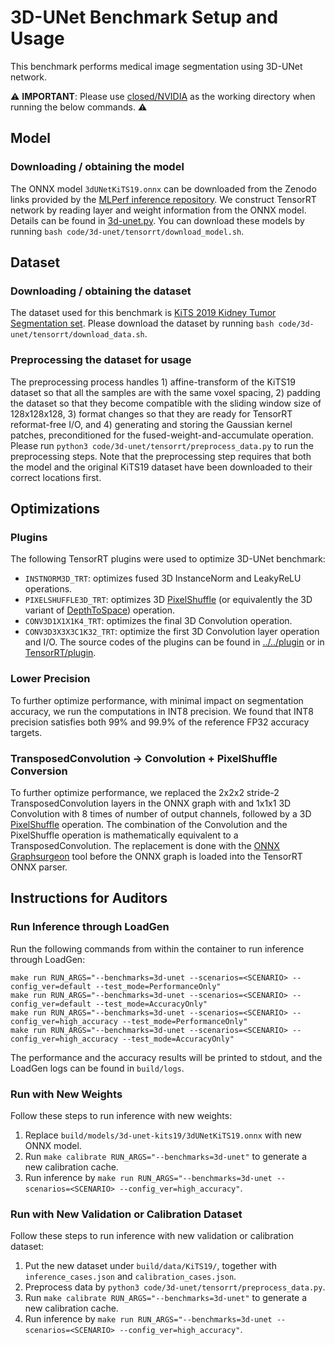# 3D-UNet Benchmark Setup and Usage

This benchmark performs medical image segmentation using 3D-UNet network.

:warning: **IMPORTANT**: Please use [closed/NVIDIA](closed/NVIDIA) as the working directory when
running the below commands. :warning:

## Model

### Downloading / obtaining the model

The ONNX model `3dUNetKiTS19.onnx` can be downloaded from the Zenodo links provided by the [MLPerf inference repository](https://github.com/mlcommons/inference/tree/master/vision/medical_imaging/3d-unet-kits19). We construct TensorRT network by reading layer and weight information from the ONNX model. Details can be found in [3d-unet.py](3d-unet.py). You can download these models by running `bash code/3d-unet/tensorrt/download_model.sh`.

## Dataset

### Downloading / obtaining the dataset

The dataset used for this benchmark is [KiTS 2019 Kidney Tumor Segmentation set](https://kits19.grand-challenge.org/). Please download the dataset by running `bash code/3d-unet/tensorrt/download_data.sh`.

### Preprocessing the dataset for usage

The preprocessing process handles 1) affine-transform of the KiTS19 dataset so that all the samples are with the same voxel spacing, 2) padding the dataset so that they become compatible with the sliding window size of 128x128x128, 3) format changes so that they are ready for TensorRT reformat-free I/O, and 4) generating and storing the Gaussian kernel patches, preconditioned for the fused-weight-and-accumulate operation. Please run `python3 code/3d-unet/tensorrt/preprocess_data.py` to run the preprocessing steps. Note that the preprocessing step requires that both the model and the original KiTS19 dataset have been downloaded to their correct locations first.

## Optimizations

### Plugins

The following TensorRT plugins were used to optimize 3D-UNet benchmark:
- `INSTNORM3D_TRT`: optimizes fused 3D InstanceNorm and LeakyReLU operations.
- `PIXELSHUFFLE3D_TRT`: optimizes 3D [PixelShuffle](https://pytorch.org/docs/stable/generated/torch.nn.PixelShuffle.html) (or equivalently the 3D variant of [DepthToSpace](https://github.com/onnx/onnx/blob/master/docs/Operators.md#DepthToSpace)) operation.
- `CONV3D1X1X1K4_TRT`: optimizes the final 3D Convolution operation.
- `CONV3D3X3X3C1K32_TRT`: optimize the first 3D Convolution layer operation and I/O.
The source codes of the plugins can be found in [../../plugin](../../plugin) or in [TensorRT/plugin](https://github.com/NVIDIA/TensorRT/tree/main/plugin).

### Lower Precision

To further optimize performance, with minimal impact on segmentation accuracy, we run the computations in INT8 precision. We found that INT8 precision satisfies both 99% and 99.9% of the reference FP32 accuracy targets.

### TransposedConvolution -> Convolution + PixelShuffle Conversion

To further optimize performance, we replaced the 2x2x2 stride-2 TransposedConvolution layers in the ONNX graph with and 1x1x1 3D Convolution with 8 times of number of output channels, followed by a 3D [PixelShuffle](https://pytorch.org/docs/stable/generated/torch.nn.PixelShuffle.html) operation. The combination of the Convolution and the PixelShuffle operation is mathematically equivalent to a TransposedConvolution. The replacement is done with the [ONNX Graphsurgeon](https://github.com/NVIDIA/TensorRT/tree/master/tools/onnx-graphsurgeon) tool before the ONNX graph is loaded into the TensorRT ONNX parser.

## Instructions for Auditors

### Run Inference through LoadGen

Run the following commands from within the container to run inference through LoadGen:

```
make run RUN_ARGS="--benchmarks=3d-unet --scenarios=<SCENARIO> --config_ver=default --test_mode=PerformanceOnly"
make run RUN_ARGS="--benchmarks=3d-unet --scenarios=<SCENARIO> --config_ver=default --test_mode=AccuracyOnly"
make run RUN_ARGS="--benchmarks=3d-unet --scenarios=<SCENARIO> --config_ver=high_accuracy --test_mode=PerformanceOnly"
make run RUN_ARGS="--benchmarks=3d-unet --scenarios=<SCENARIO> --config_ver=high_accuracy --test_mode=AccuracyOnly"
```

<!-- // commenting these out until Triton support happens //
To run inference through [Triton Inference Server](https://github.com/triton-inference-server/server) and LoadGen:

```
make run RUN_ARGS="--benchmarks=3d-unet --scenarios=<SCENARIO> --config_ver=triton --test_mode=PerformanceOnly"
make run RUN_ARGS="--benchmarks=3d-unet --scenarios=<SCENARIO> --config_ver=triton --test_mode=AccuracyOnly"
make run RUN_ARGS="--benchmarks=3d-unet --scenarios=<SCENARIO> --config_ver=high_accuracy_triton --test_mode=PerformanceOnly"
make run RUN_ARGS="--benchmarks=3d-unet --scenarios=<SCENARIO> --config_ver=high_accuracy_triton --test_mode=AccuracyOnly"
```
-->

The performance and the accuracy results will be printed to stdout, and the LoadGen logs can be found in `build/logs`.

### Run with New Weights

Follow these steps to run inference with new weights:

1. Replace `build/models/3d-unet-kits19/3dUNetKiTS19.onnx` with new ONNX model.
2. Run `make calibrate RUN_ARGS="--benchmarks=3d-unet"` to generate a new calibration cache.
3. Run inference by `make run RUN_ARGS="--benchmarks=3d-unet --scenarios=<SCENARIO> --config_ver=high_accuracy"`.

### Run with New Validation or Calibration Dataset

Follow these steps to run inference with new validation or calibration dataset:

1. Put the new dataset under `build/data/KiTS19/`, together with `inference_cases.json` and `calibration_cases.json`.
2. Preprocess data by `python3 code/3d-unet/tensorrt/preprocess_data.py`.
3. Run `make calibrate RUN_ARGS="--benchmarks=3d-unet"` to generate a new calibration cache.
4. Run inference by `make run RUN_ARGS="--benchmarks=3d-unet --scenarios=<SCENARIO> --config_ver=high_accuracy"`.
